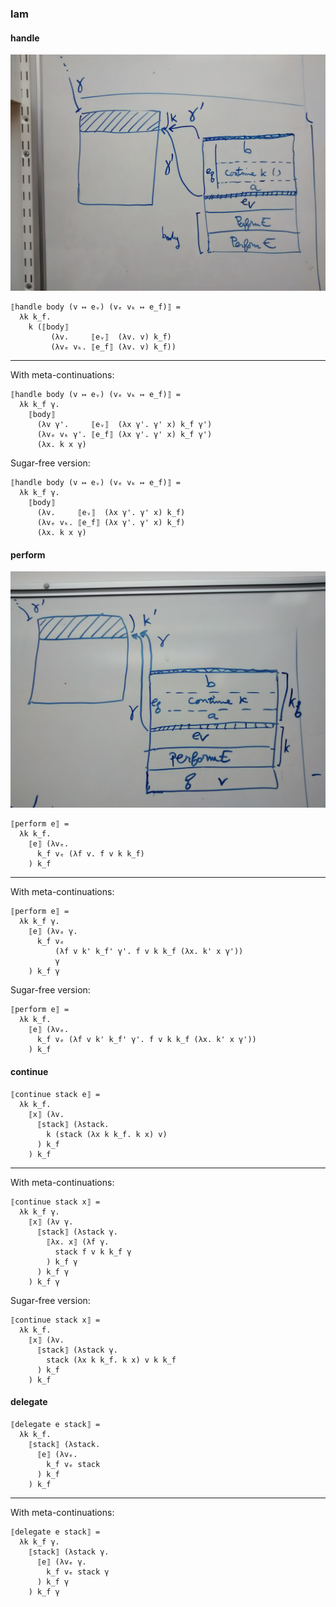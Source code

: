 ### lam

#### handle

![handle](/img/handle.jpg)

```
⟦handle body (v ↦ eᵥ) (vₑ vₖ ↦ e_f)⟧ =
  λk k_f.
    k (⟦body⟧
         (λv.     ⟦eᵥ⟧  (λv. v) k_f)
         (λvₑ vₖ. ⟦e_f⟧ (λv. v) k_f))
```

---

With meta-continuations:
```
⟦handle body (v ↦ eᵥ) (vₑ vₖ ↦ e_f)⟧ =
  λk k_f γ.
    ⟦body⟧
      (λv γ'.     ⟦eᵥ⟧  (λx γ'. γ' x) k_f γ')
      (λvₑ vₖ γ'. ⟦e_f⟧ (λx γ'. γ' x) k_f γ')
      (λx. k x γ)
```

Sugar-free version:
```
⟦handle body (v ↦ eᵥ) (vₑ vₖ ↦ e_f)⟧ =
  λk k_f γ.
    ⟦body⟧
      (λv.     ⟦eᵥ⟧  (λx γ'. γ' x) k_f)
      (λvₑ vₖ. ⟦e_f⟧ (λx γ'. γ' x) k_f)
      (λx. k x γ)
```

#### perform

![perform](/img/perform.jpg)
      
```
⟦perform e⟧ =
  λk k_f.
    ⟦e⟧ (λvₑ.
      k_f vₑ (λf v. f v k k_f)
    ) k_f
```

---

With meta-continuations:
```
⟦perform e⟧ =
  λk k_f γ.
    ⟦e⟧ (λvₑ γ.
      k_f vₑ
          (λf v k' k_f' γ'. f v k k_f (λx. k' x γ'))
          γ
    ) k_f γ
```

Sugar-free version:
```
⟦perform e⟧ =
  λk k_f.
    ⟦e⟧ (λvₑ.
      k_f vₑ (λf v k' k_f' γ'. f v k k_f (λx. k' x γ'))
    ) k_f
```

#### continue

```
⟦continue stack e⟧ =
  λk k_f.
    ⟦x⟧ (λv.
      ⟦stack⟧ (λstack.
        k (stack (λx k k_f. k x) v)
      ) k_f
    ) k_f
```

---

With meta-continuations:
```
⟦continue stack x⟧ =
  λk k_f γ.
    ⟦x⟧ (λv γ.
      ⟦stack⟧ (λstack γ.
        ⟦λx. x⟧ (λf γ.
          stack f v k k_f γ
        ) k_f γ
      ) k_f γ
    ) k_f γ
```

Sugar-free version:
```
⟦continue stack x⟧ =
  λk k_f.
    ⟦x⟧ (λv.
      ⟦stack⟧ (λstack γ.
        stack (λx k k_f. k x) v k k_f
      ) k_f
    ) k_f
```

#### delegate

```
⟦delegate e stack⟧ =
  λk k_f.
    ⟦stack⟧ (λstack.
      ⟦e⟧ (λvₑ.
        k_f vₑ stack
      ) k_f
    ) k_f
```

---

With meta-continuations:
```
⟦delegate e stack⟧ =
  λk k_f γ.
    ⟦stack⟧ (λstack γ.
      ⟦e⟧ (λvₑ γ.
        k_f vₑ stack γ
      ) k_f γ
    ) k_f γ
```
